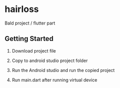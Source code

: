 # hairloss

Bald project / flutter part

## Getting Started

1. Download project file

2. Copy to android studio project folder

3. Run the Android studio and run the copied project

4. Run main.dart after running virtual device
